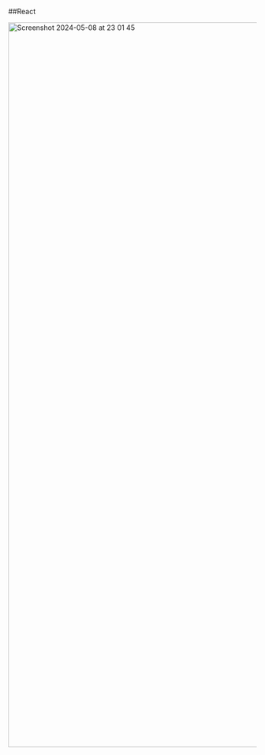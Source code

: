 ##React

<img width="1470" alt="Screenshot 2024-05-08 at 23 01 45" src="https://github.com/zisankarsatar/InvestmentCalculator/assets/48350459/9e1118de-e74f-40ed-8d16-db643779ecf0">
